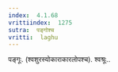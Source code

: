 ```yaml
---
index:  4.1.68
vrittiindex:  1275
sutra:  पङ्गोश्च
vritti:  laghu 
---
```


पङ्गूः. (श्वशुरस्योकाराकारलोपश्च). श्वश्रूः..

